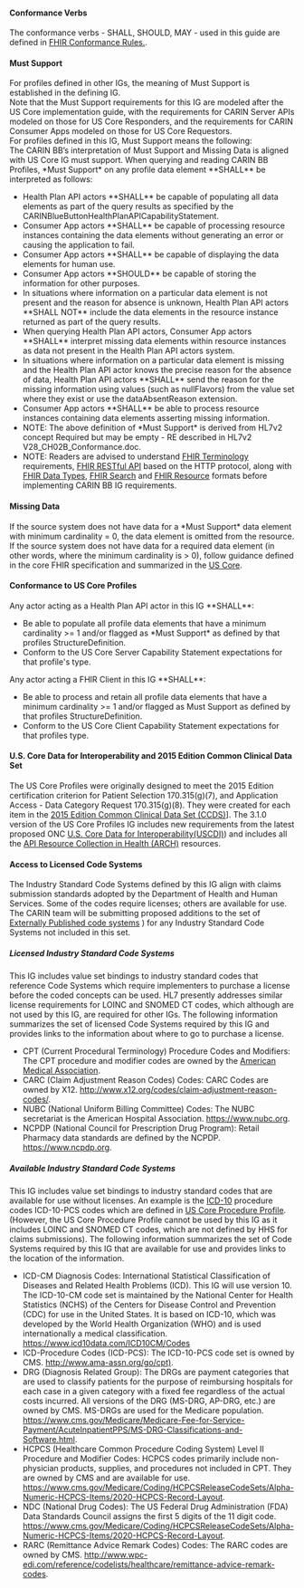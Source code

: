 <h4 id="conformance-verbs"> Conformance Verbs</h4>
The conformance verbs - SHALL, SHOULD, MAY - used in this guide are defined in <a href="http://hl7.org/fhir/R4/conformance-rules.html">FHIR Conformance Rules.</a>.

<h4 id="must-support">Must Support</h4>
For profiles defined in other IGs, the meaning of Must Support is established in the defining IG. 
<br>
Note that the Must Support requirements for this IG are modeled after the US Core implementation guide, with the requirements for CARIN Server APIs modeled on those for US Core Responders, and the requirements for CARIN Consumer Apps modeled on those for US Core Requestors.
<br>
For profiles defined in this IG, Must Support means the following:
<br>
The CARIN BB’s interpretation of Must Support and Missing Data is aligned with US Core IG must support.  When querying and reading CARIN BB Profiles, *Must Support* on any profile data element **SHALL** be interpreted as follows:
<br>
<ul>
<li>Health Plan API actors **SHALL** be capable of populating all data elements as part of the query results as specified by the CARINBlueButtonHealthPlanAPICapabilityStatement.</li>
<li>Consumer App actors **SHALL** be capable of processing resource instances containing the data elements without generating an error or causing the application to fail. </li>
<li>Consumer App actors **SHALL** be capable of displaying the data elements for human use.</li>
<li>Consumer App actors **SHOULD** be capable of storing the information for other purposes.</li>
<li>In situations where information on a particular data element is not present and the reason for absence is unknown, Health Plan API actors **SHALL NOT** include the data elements in the resource instance returned as part of the query results.</li>
<li>When querying Health Plan API actors, Consumer App actors **SHALL** interpret missing data elements within resource instances as data not present in the Health Plan API actors system.</li>
<li>In situations where information on a particular data element is missing and the Health Plan API actor knows the precise reason for the absence of data, Health Plan API actors **SHALL** send the reason for the missing information using values (such as nullFlavors) from the value set where they exist or use the dataAbsentReason extension.</li>
<li>Consumer App actors **SHALL** be able to process resource instances containing data elements asserting missing information.</li>
<li>NOTE: The above definition of *Must Support* is derived from HL7v2 concept Required but may be empty - RE described in HL7v2 V28_CH02B_Conformance.doc.</li>
<li>NOTE: Readers are advised to understand 
<a href="http://hl7.org/fhir/R4/terminologies.html">FHIR Terminology</a> requirements, 
<a href="http://hl7.org/fhir/R4/http.html">FHIR RESTful API</a>  based on the HTTP protocol, along with 
<a href="http://hl7.org/fhir/R4/datatypes.html">FHIR Data Types</a>, 
<a href="http://hl7.org/fhir/R4/search.html">FHIR Search</a> and 
<a href="http://hl7.org/fhir/R4/resource.html">FHIR Resource</a> formats before implementing CARIN BB IG requirements.</li>
</ul>

<h4 id="missing-data">Missing Data</h4>
If the source system does not have data for a *Must Support* data element with minimum cardinality = 0, the data element is omitted from the resource. If the source system does not have data for a required data element (in other words, where the minimum cardinality is > 0), follow guidance defined in the core FHIR specification and summarized in the <a href="http://hl7.org/fhir/us/core/general-guidance.html#missing-data">US Core</a>.

<h4 id="conformance-to-us-core-profiles">Conformance to US Core Profiles</h4>
Any actor acting as a Health Plan API actor in this IG **SHALL**:
<ul>
<li>Be able to populate all profile data elements that have a minimum cardinality >= 1 and/or flagged as *Must Support* as defined by that profiles StructureDefinition.</li>
<li>Conform to the US Core Server Capability Statement expectations for that profile's type.</li>
</ul>
Any actor acting a FHIR Client in this IG **SHALL**:
<ul>
<li>Be able to process and retain all profile data elements that have a minimum cardinality >= 1 and/or flagged as Must Support as defined by that profiles StructureDefinition.</li>
<li>Conform to the US Core Client Capability Statement expectations for that profiles type.</li>
</ul>
<h4 id="common-clinical-data-set">U.S. Core Data for Interoperability and 2015 Edition Common Clinical Data Set</h4>
The US Core Profiles were originally designed to meet the 2015 Edition certification criterion for Patient Selection 170.315(g)(7), and Application Access - Data Category Request 170.315(g)(8). They were created for each item in the <a href="https://www.healthit.gov/sites/default/files/ccds_reference_document_v1_1.pdf">2015 Edition Common Clinical Data Set (CCDS)</a>]. The 3.1.0 version of the US Core Profiles IG includes new requirements from the latest proposed ONC  <a href="https://www.healthit.gov/topic/laws-regulation-and-policy/notice-proposed-rulemaking-improve-interoperability-health">U.S. Core Data for Interoperability(USCDI)</a>) and includes all the <a href="https://www.healthit.gov/isa/api-resource-collection-health-arch">API Resource Collection in Health (ARCH)</a> resources.

<h4 id="code-systems">Access to Licensed Code Systems</h4>
The Industry Standard Code Systems defined by this IG align with claims submission standards adopted by the Department of Health and Human  Services.  Some of the codes require licenses; others are available for use.  The CARIN team will be submitting proposed additions to the set of <a href="https://www.hl7.org/fhir/terminologies-systems.html">Externally Published code systems</a> ) for any Industry Standard Code Systems not included in this set.

<h5 id="licensed"> Licensed Industry Standard Code Systems</h5>
This IG includes value set bindings to industry standard codes that reference Code Systems which require implementers to purchase a license before the coded concepts can be used.   HL7 presently addresses similar license requirements for LOINC and SNOMED CT codes, which although are not used by this IG, are required for other IGs.  The following information summarizes the set of licensed Code Systems required by this IG and provides links to the information about where to go to purchase a license.
<ul>
<li>CPT (Current Procedural Terminology) Procedure Codes and Modifiers:  
The CPT procedure and modifier codes are owned by the 
<a href ="http://www.ama-assn.org/go/cpt">American Medical Association</a>. </li>
<li>CARC (Claim Adjustment Reason Codes) Codes:  CARC Codes are owned by X12.  
<a href="http://www.x12.org/codes/claim-adjustment-reason-codes/">http://www.x12.org/codes/claim-adjustment-reason-codes/</a>.</li>
<li>NUBC (National Uniform Billing Committee) Codes:  
The NUBC secretariat is the American Hospital Association.  <a href="https://www.nubc.org">https://www.nubc.org</a>. </li>
<li>NCPDP (National Council for Prescription Drug Program):  Retail Pharmacy data standards are defined by the NCPDP.  
<a href="https://www.ncpdp.org">https://www.ncpdp.org</a>.</li>
</ul>
<h5 id="available">Available Industry Standard Code Systems</h5>
This IG includes value set bindings to industry standard codes that are available for use without licenses.  An example is the <a href="http://www.icd10data.com/icd10pcs">ICD-10</a> procedure codes ICD-10-PCS codes which are defined in <a href="http://hl7.org/fhir/us/core/StructureDefinition/us-core-procedure">US Core Procedure Profile</a>.  (However, the US Core Procedure Profile cannot be used by this IG as it includes LOINC and SNOMED CT codes, which are not defined by HHS for claims submissions).  The following information summarizes the set of Code Systems required by this IG that are available for use and provides links to the location of the information.
<ul>
<li>ICD-CM Diagnosis Codes: International Statistical Classification of Diseases and Related Health Problems (ICD).  
This IG will use version 10.  The ICD-10-CM code set is maintained by the National Center for Health Statistics (NCHS) 
of the Centers for Disease Control and Prevention (CDC) for use in the United States. It is based on ICD-10, 
which was developed by the World Health Organization (WHO) and is used internationally a medical 
classification.  <a href="https://www.icd10data.com/ICD10CM/Codes">https://www.icd10data.com/ICD10CM/Codes</a></li>
<li>ICD-Procedure Codes (ICD-PCS):  The ICD-10-PCS code set is owned by CMS.   
<a href="http://www.ama-assn.org/go/cpt">http://www.ama-assn.org/go/cpt)</a>.</li>
<li>DRG (Diagnosis Related Group):  The DRGs are payment categories that are used to classify patients for the purpose of 
reimbursing hospitals for each case in a given category with a fixed fee regardless of the actual costs incurred.   
All versions of the DRG (MS-DRG, AP-DRG, etc.) are owned by CMS.  MS-DRGs are used for the Medicare population.  
<a href="https://www.cms.gov/Medicare/Medicare-Fee-for-Service-Payment/AcuteInpatientPPS/MS-DRG-Classifications-and-Software.html">
https://www.cms.gov/Medicare/Medicare-Fee-for-Service-Payment/AcuteInpatientPPS/MS-DRG-Classifications-and-Software.html</a>.
</li>
<li>HCPCS (Healthcare Common Procedure Coding System) Level II Procedure and Modifier Codes:  
HCPCS codes primarily include non-physician products, supplies, and procedures not included in CPT.  
They are owned by CMS and are available for use.  <a href="https://www.cms.gov/Medicare/Coding/HCPCSReleaseCodeSets/Alpha-Numeric-HCPCS-Items/2020-HCPCS-Record-Layout">https://www.cms.gov/Medicare/Coding/HCPCSReleaseCodeSets/Alpha-Numeric-HCPCS-Items/2020-HCPCS-Record-Layout</a>.
</li>
<li>NDC (National Drug Codes):  The US Federal Drug Administration (FDA) Data Standards Council 
assigns the first 5 digits of the 11 digit code.  <a href="http://hl7.org/fhir/sid/ndc.html">https://www.cms.gov/Medicare/Coding/HCPCSReleaseCodeSets/Alpha-Numeric-HCPCS-Items/2020-HCPCS-Record-Layout</a>.
</li>
<li>RARC (Remittance Advice Remark Codes) Codes:  The RARC codes are owned by CMS.  
<a href="http://www.wpc-edi.com/reference/codelists/healthcare/remittance-advice-remark-codes">
http://www.wpc-edi.com/reference/codelists/healthcare/remittance-advice-remark-codes</a>.</li>
</ul>
